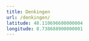 ```yaml
---
title: Denkingen
url: /denkingen/
latitude: 48.110696600000004
longitude: 8.738688900000001
---
```

